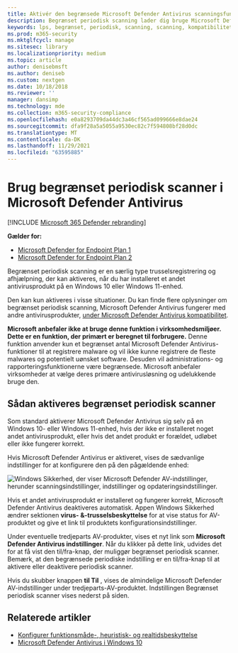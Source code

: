 ```yaml
---
title: Aktivér den begrænsede Microsoft Defender Antivirus scanningsfunktion
description: Begrænset periodisk scanning lader dig bruge Microsoft Defender Antivirus ud over dine andre installerede udbydere af av-programmer
keywords: lps, begrænset, periodisk, scanning, scanning, kompatibilitet, tredjepartsprogram, anden av, deaktiver
ms.prod: m365-security
ms.mktglfcycl: manage
ms.sitesec: library
ms.localizationpriority: medium
ms.topic: article
author: denisebmsft
ms.author: deniseb
ms.custom: nextgen
ms.date: 10/18/2018
ms.reviewer: ''
manager: dansimp
ms.technology: mde
ms.collection: m365-security-compliance
ms.openlocfilehash: e0a8293709da44dc3a46cf565ad099666e8dae24
ms.sourcegitcommit: dfa9f28a5a5055a9530ec82c7f594808bf28d0dc
ms.translationtype: MT
ms.contentlocale: da-DK
ms.lasthandoff: 11/29/2021
ms.locfileid: "63595885"
---
```

# <a name="use-limited-periodic-scanning-in-microsoft-defender-antivirus"></a>Brug begrænset periodisk scanner i Microsoft Defender Antivirus

[!INCLUDE [Microsoft 365 Defender rebranding](../../includes/microsoft-defender.md)]


**Gælder for:**

- [Microsoft Defender for Endpoint Plan 1](https://go.microsoft.com/fwlink/p/?linkid=2154037)
- [Microsoft Defender for Endpoint Plan 2](https://go.microsoft.com/fwlink/p/?linkid=2154037)

Begrænset periodisk scanning er en særlig type trusselsregistrering og afhjælpning, der kan aktiveres, når du har installeret et andet antivirusprodukt på en Windows 10 eller Windows 11-enhed.

Den kan kun aktiveres i visse situationer. Du kan finde flere oplysninger om begrænset periodisk scanning, Microsoft Defender Antivirus fungerer med andre antivirusprodukter, [under Microsoft Defender Antivirus kompatibilitet](microsoft-defender-antivirus-compatibility.md).

**Microsoft anbefaler ikke at bruge denne funktion i virksomhedsmiljøer. Dette er en funktion, der primært er beregnet til forbrugere.** Denne funktion anvender kun et begrænset antal Microsoft Defender Antivirus-funktioner til at registrere malware og vil ikke kunne registrere de fleste malwares og potentielt uønsket software. Desuden vil administrations- og rapporteringsfunktionerne være begrænsede. Microsoft anbefaler virksomheder at vælge deres primære antivirusløsning og udelukkende bruge den.

## <a name="how-to-enable-limited-periodic-scanning"></a>Sådan aktiveres begrænset periodisk scanner

Som standard aktiverer Microsoft Defender Antivirus sig selv på en Windows 10- eller Windows 11-enhed, hvis der ikke er installeret noget andet antivirusprodukt, eller hvis det andet produkt er forældet, udløbet eller ikke fungerer korrekt.

Hvis Microsoft Defender Antivirus er aktiveret, vises de sædvanlige indstillinger for at konfigurere den på den pågældende enhed:

![Windows Sikkerhed, der viser Microsoft Defender AV-indstillinger, herunder scanningsindstillinger, indstillinger og opdateringsindstillinger.](images/vtp-wdav.png)

Hvis et andet antivirusprodukt er installeret og fungerer korrekt, Microsoft Defender Antivirus deaktiveres automatisk. Appen Windows Sikkerhed ændrer sektionen **virus- &-trusselsbeskyttelse** for at vise status for AV-produktet og give et link til produktets konfigurationsindstillinger.

Under eventuelle tredjeparts AV-produkter, vises et nyt link som **Microsoft Defender Antivirus indstillinger**. Når du klikker på dette link, udvides det for at få vist den til/fra-knap, der muliggør begrænset periodisk scanner. Bemærk, at den begrænsede periodiske indstilling er en til/fra-knap til at aktivere eller deaktivere periodisk scanner. 

Hvis du skubber knappen **til Til** , vises de almindelige Microsoft Defender AV-indstillinger under tredjeparts-AV-produktet. Indstillingen Begrænset periodisk scanner vises nederst på siden.

## <a name="related-articles"></a>Relaterede artikler

- [Konfigurer funktionsmåde-, heuristisk- og realtidsbeskyttelse](configure-protection-features-microsoft-defender-antivirus.md)
- [Microsoft Defender Antivirus i Windows 10](microsoft-defender-antivirus-in-windows-10.md)